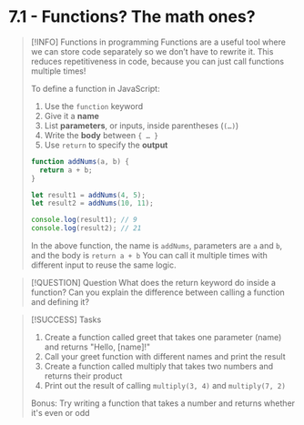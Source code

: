 # 7.1 - Functions? The math ones?

> [!INFO] Functions in programming
> Functions are a useful tool where we can store code separately so we don’t have to rewrite it. This reduces repetitiveness in code, because you can just call functions multiple times!
> 
> To define a function in JavaScript:
> 
> 1. Use the `function` keyword  
> 2. Give it a **name**  
> 3. List **parameters**, or inputs, inside parentheses (`(…)`)  
> 4. Write the **body** between `{ … }`  
> 5. Use `return` to specify the **output**  
> 
> ```js
> function addNums(a, b) {
>   return a + b;
> }
> 
> let result1 = addNums(4, 5);
> let result2 = addNums(10, 11);
> 
> console.log(result1); // 9
> console.log(result2); // 21
> ```
>
> In the above function, the name is `addNums`, parameters are `a` and `b`, and the body is `return a + b`
> You can call it multiple times with different input to reuse the same logic.

> [!QUESTION] Question
> What does the return keyword do inside a function?
> Can you explain the difference between calling a function and defining it?

> [!SUCCESS] Tasks
> 1. Create a function called greet that takes one parameter (name) and returns "Hello, [name]!"
> 2. Call your greet function with different names and print the result
> 3. Create a function called multiply that takes two numbers and returns their product
> 4. Print out the result of calling `multiply(3, 4)` and `multiply(7, 2)`
>  
> Bonus: Try writing a function that takes a number and returns whether it's even or odd
